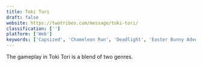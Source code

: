 ```yaml
---
title: Toki Tori
draft: false 
website: https://twotribes.com/message/toki-tori/
classification: ['']
platform: ['Web']
keywords: ['Capsized', 'Chameleon Run', 'Deadlight', 'Easter Bunny Adventures', 'Hollow Knight', 'Insanely Twisted Shadow Planet', 'Knytt Stories', 'Limbo', 'Mari0', 'Portal', 'Secret Maryo Chronicles', 'Super Hexagon', 'Super Mario Run', 'Super Meat Boy', 'Toad Strikes Back', 'VVVVVV']
---
```

The gameplay in Toki Tori is a blend of two genres.